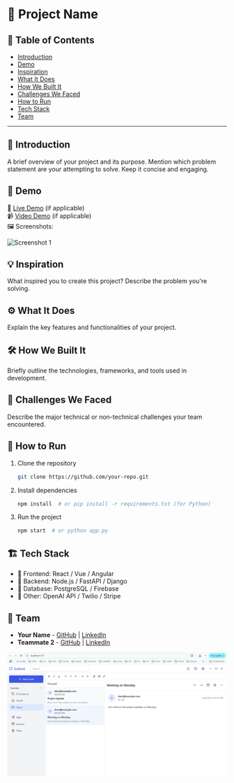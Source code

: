 # 🚀 Project Name

## 📌 Table of Contents
- [Introduction](#introduction)
- [Demo](#demo)
- [Inspiration](#inspiration)
- [What It Does](#what-it-does)
- [How We Built It](#how-we-built-it)
- [Challenges We Faced](#challenges-we-faced)
- [How to Run](#how-to-run)
- [Tech Stack](#tech-stack)
- [Team](#team)

---

## 🎯 Introduction
A brief overview of your project and its purpose. Mention which problem statement are your attempting to solve. Keep it concise and engaging.

## 🎥 Demo
🔗 [Live Demo](#) (if applicable)  
📹 [Video Demo](#) (if applicable)  
🖼️ Screenshots:

![Screenshot 1](link-to-image)

## 💡 Inspiration
What inspired you to create this project? Describe the problem you're solving.

## ⚙️ What It Does
Explain the key features and functionalities of your project.

## 🛠️ How We Built It
Briefly outline the technologies, frameworks, and tools used in development.

## 🚧 Challenges We Faced
Describe the major technical or non-technical challenges your team encountered.

## 🏃 How to Run
1. Clone the repository  
   ```sh
   git clone https://github.com/your-repo.git
   ```
2. Install dependencies  
   ```sh
   npm install  # or pip install -r requirements.txt (for Python)
   ```
3. Run the project  
   ```sh
   npm start  # or python app.py
   ```

## 🏗️ Tech Stack
- 🔹 Frontend: React / Vue / Angular
- 🔹 Backend: Node.js / FastAPI / Django
- 🔹 Database: PostgreSQL / Firebase
- 🔹 Other: OpenAI API / Twilio / Stripe

## 👥 Team
- **Your Name** - [GitHub](#) | [LinkedIn](#)
- **Teammate 2** - [GitHub](#) | [LinkedIn](#)

![alt text](./code/e-clasic/docs/1image.png "Title")
